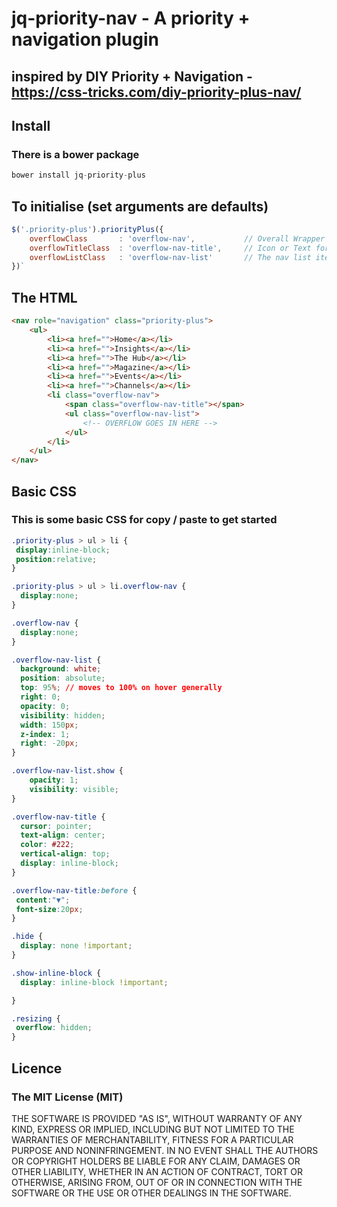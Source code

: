 # jq-priority-nav - A priority + navigation plugin
## inspired by DIY Priority + Navigation - https://css-tricks.com/diy-priority-plus-nav/

## Install
### There is a bower package
```javascript
bower install jq-priority-plus
```

## To initialise (set arguments are defaults)
```javascript
$('.priority-plus').priorityPlus({
    overflowClass       : 'overflow-nav',           // Overall Wrapper
    overflowTitleClass  : 'overflow-nav-title',     // Icon or Text for open / close nav
    overflowListClass   : 'overflow-nav-list'       // The nav list item UL class
})`
```

## The HTML
````html
<nav role="navigation" class="priority-plus">
    <ul>
        <li><a href="">Home</a></li>
        <li><a href="">Insights</a></li>
        <li><a href="">The Hub</a></li>
        <li><a href="">Magazine</a></li>
        <li><a href="">Events</a></li>
        <li><a href="">Channels</a></li>
        <li class="overflow-nav">
            <span class="overflow-nav-title"></span>
            <ul class="overflow-nav-list">
                <!-- OVERFLOW GOES IN HERE -->
            </ul>
        </li>
    </ul>
</nav>
````

## Basic CSS
### This is some basic CSS for copy / paste to get started
````css
.priority-plus > ul > li {
 display:inline-block;
 position:relative; 
}

.priority-plus > ul > li.overflow-nav {
  display:none;
}

.overflow-nav {
  display:none;
}

.overflow-nav-list {
  background: white;
  position: absolute;
  top: 95%; // moves to 100% on hover generally
  right: 0;
  opacity: 0;
  visibility: hidden;
  width: 150px;
  z-index: 1;
  right: -20px;
}

.overflow-nav-list.show {
    opacity: 1;
    visibility: visible;
}

.overflow-nav-title {
  cursor: pointer;
  text-align: center;
  color: #222;
  vertical-align: top;
  display: inline-block;
}

.overflow-nav-title:before {
 content:"▼";
 font-size:20px;	
}

.hide {
  display: none !important;
}

.show-inline-block {
  display: inline-block !important;

}

.resizing {
 overflow: hidden;
}
````

## Licence
### The MIT License (MIT)
THE SOFTWARE IS PROVIDED "AS IS", WITHOUT WARRANTY OF ANY KIND, EXPRESS OR IMPLIED, INCLUDING BUT NOT LIMITED TO THE WARRANTIES OF MERCHANTABILITY, FITNESS FOR A PARTICULAR PURPOSE AND NONINFRINGEMENT. IN NO EVENT SHALL THE AUTHORS OR COPYRIGHT HOLDERS BE LIABLE FOR ANY CLAIM, DAMAGES OR OTHER LIABILITY, WHETHER IN AN ACTION OF CONTRACT, TORT OR OTHERWISE, ARISING FROM, OUT OF OR IN CONNECTION WITH THE SOFTWARE OR THE USE OR OTHER DEALINGS IN THE SOFTWARE.